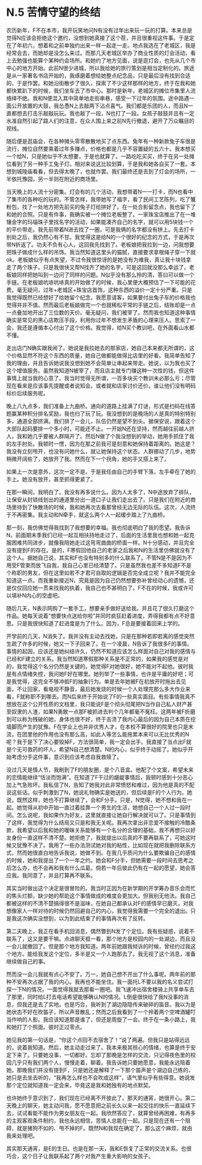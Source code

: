 # N.5 苦情守望的终结

农历新年，F不在本市，我开玩笑地问N有没有过年出来玩一玩的打算。本来总是觉得N应该会拒绝这个邀约，没想到她真接了这个茬，并且很重视这件事。于是定在了年初六，想着和之前单独约出来一样一起走一走。地点我选在了老城区，我是经常会去，而她却是没怎么来过。而那几天老城区举办了商业性质的灯会活动，看上去勉强也能算个某种约会场所。和她约了地方见面，说是逛灯会，也先从几个市中心的地方开始。此前N很少进城，所以我给她的旅行策划是相当定制化的。旅途是从一家著名书店开始的，我琢磨着想给她整点纪念品，只是最后没有找到合适的，于是作罢。和她沿街散步了很久，探索了不少这样那样的地方，终于在我和她都快累趴下的时候，我们坐车去了市中心。那时是新年，老城区的摊位市集里人流络绎不绝。我和N便混入其中简单地走街串巷，感受一下过年的氛围。途中路遇一面公开放置的大鼓，我怂恿N上去敲两下沾点喜气。我们都是乐团的人，而且N一直都想去打击乐敲敲玩玩。我也敲了一段，N也打了一段。女孩子敲鼓并且有一定水准自然引起了路人们的注意，在众人围上来之前N先行撤退，避开了万众瞩目的视线。

随后便是逛庙会，在各种摊头零零散散地买了点东西。兔年有一种新款兔子车很是流行，摊位自然要乘着过年多赚点，价格也都是几乎不容置疑的五六十。我本想买一个给N，只是她似乎不太想要，于是也就算了。一路吃吃买买，终于在另一处摊位看到了另一种手工兔子灯。相对来说这比较划算，于是我和她各自买了一套。本想到城隍庙看看，但去得太晚了，也就作罢。我们最终还是去到了灯会的场所，一半依托豫园，另一半则在附近的商场里。

当天晚上的人流十分密集。灯会有的几个活动，我想带着N一一打卡，而N也看中了集市的各种吃的玩的。不管怎样，我带她写了福字，看了民间工艺陈列，吃了蟹粉包，找了一处地方把先前买的兔子灯给拼好了。在一处合影留念点，我也留下了和她的合照。只是有件事，我确实被一个摊位老板整了。一家珠宝店推出了在一堆镶金字的玛瑙珠子里找名字的活动，如果能凑齐自己的名字，就可以用5块钱一个的平价带走。我先前带着N进去找了一圈，可是我俩的名字都没有拼上。先去打卡别处之后，我仍然心有不甘。我觉得这是给N的一个很好的纪念的方式，于是再次带N折返了。功夫不负有心人，这回我先找到了。老板娘把我拉到一边，问我想要把珠子做成什么样的吊饰。我当然知道这里头的猫腻，直接要求拿根绳子穿一下就ok。老板娘似乎有点失望，不过令我很惊讶的是她没有为难我，真让我十块钱拿走了两个珠子。只是我很快又帮N找齐了她的名字，可是这回就没那么幸运了。老板娘同样把她叫到一边问了同样的问题。N似乎没有那么拎的清，答曰可以做一个手链。在老板娘吭哧吭哧真的开始做了的时候，我心里便大概预估了一下可能的花费。毫无疑问，过年+老城区+珠宝店首饰，这种东西的溢价一定十分严重。只是我觉得既然已经想好了给她留个纪念，我愿意请客，如果要付出兔子车的价格我也觉得并非不值。然而最后老板娘做完一个也就稀松平常的手链之后，结账却是一点一点叠加地开出了三位数的天价。毫无疑问，我们被宰了。然而我也知道这种事情确实是常见的黑心店欺压手段，利用你过年不想发生矛盾的心理来压人。思索了一会，我还是遵循本心付出了这个价格。我觉得，给N买个教训吧，在外面看山水都不懂。

走出店门N确实跟我闹了。她说是我拉她去的那家店，她自己本来都无所谓的，这个价格显然不符这个东西的质量，她自己做都能做得比店里的好看。我简单告知了我的理由，并且告诉她说我没想到她不会简单让串起来带走。她说，以为我也买了这个增值服务。虽然我知道N被宰了，而且店主就专门赚这种一次性的钱，但这件事情上就当我的心意了。我当时觉得无所谓，一百多块买个教训未必那么亏；尽管现在看来是应该事先提醒或者说知会。或者就和店家讨价还价。谁让他们没有明码标价后续服务呢。

晚上八九点多，我们准备上九曲桥。通向的道路上挂满了灯谜，形式是扫码在线答题赢某种积分排名奖励，我也扫了玩了玩。我没想到的是晚场的人是真的特别特别多，通道全部挤满。我们排了一会儿，队伍仍然是望不到头。据保安说，跟着这个大部队起码要排一个多小时，可能还不止。一开始N还在坚持，然而越往前越人挤人，我和她几乎要被人群隔开了。然后N做了个我没想到的举动，她用手抓住了我的左手肘处。我顿时一愣，因为在那之前我可是刻意和她保持着距离的。她这是？我没有立刻甩开，也没有问她什么，就让她保持这个状态。人群挪动了几步，地势稍微开阔些了，她放开了我。然而在下一个拐角，她的手又搭上来了。

如果上一次是意外，这次一定不是。于是我任由自己的手臂下落，左手牵在了她的手上。她没有放开，甚至抓得更紧了。

在那一瞬间，我明白了。我没有再多说什么。因为人太多了，N中途放弃了排队，让保安从封锁线划出的通道里分出一道口子让我们走出去了。只是我们在附近的商场里待到了快散场的时候，我和她再次去看那曾经无边无际的队伍。这次，人流终于不再密集。我主动和N牵手，就这么两个人一起缓步踏上了九曲桥。

那一刻，我仿佛觉得我找到了我想要的幸福。我也彻底明白了我的愿望。我告诉N，前面期末季我们已经一起互相扶持地走过了，后面的生活里我也想和她一起克服困难共同进步，就像我陪她走过这弯弯曲曲的桥面一样。N十分感动，并且完全没有提到F的存在。是的，F寒假回他自己的老家之后我和N的生活里仿佛就没有了这个人。据她自己说，其实和F也没有特别多的什么联系了。不管N是不是因为不用受F管束而放飞自我，我自己心里已经清楚了。只是虽然我也差不多知道F不是个称职的男友，但在这里如若不才君可自取的逻辑是否完全成立呢？我并不能完全知道这一点。而我重新接近N，究竟是因为自己仍然想要弥补曾经动心的遗憾，还是仅仅回应她一贯来找我的执着，我自己也不甚明白了。F不在的时候，我或许可以填补N内心的空虚吧。

随后几天，N表示网购了一套手工，想要亲手做好送给我。并且花了很久打磨这个作品。她每天说着“想要快点送给你啦”并同时疯狂赶着进度，弄得我都有点不好意思。只是我很快知道了赶进度是为了什么。因为，F总是要接着回来上学的。

开学前的几天，N消失了。我并没有主动去找她，只是在那种若即若离的感觉突然生疏了许多的时候，她又一下子回来了。在一个凌晨，N告诉了我很多F的事情。事情的起因，应该还是她纠结许久，仍然不知道应该怎么样面对自己对我的感情与已经和F建立的关系。我当然知道寒假那种关系是不正常的，如果我的感觉是对的，我觉得这个名分仍然是关键的。她觉得F对她很好，她不能对不起他。彼时我是有点情绪失控，我问她F好在哪里。她列举了一些事情，也许是平庸的好吧；可是我觉得，这完全不够冲抵F的抽象行为。单是去年她被F在初放开时拖出去见面，不让回家，看电视不静音，最后她发烧的时候一个人处理完那么多大作业来看，F就称职不到哪去。而N后来终于开始说了F的一些真实面目。有些事情我真不想放在这个公开性质的文档里，我只能说F是个彻头彻尾把N当作自己私人财产甚至奴隶的人渣，如果N勇敢一点那F被抓进去判个几年都毫不冤枉。这两年被F折磨到可以称为残破的她，身体也很不好，终于击溃了我内心最后的因为自己本质在挖墙脚而产生的犹豫。F在学业上也并非优秀人才，在本校不算很好的院里也只是末流，在团里他的作用也没有那么高，如此人等怎么能拖累本来可以无比优秀的N呢？我于是下了决心要毁掉F，方法很简单，我一定会出手。我直接了当点出F就是个无可救药的坏人，希望N自己想清楚。N的内心，似乎终于动摇了。她似乎开始考虑分手这件事，意识到应该考虑自我救赎了。

没过几天是情人节，我刷到了F的朋友圈，是个八音盒。他配了个文案，希望未来的恋情能继续“恬淡而饱满”。在知道了F干过的龌龊事情后，我顿时感到十分恶心加上气急败坏。我私信了N，告知了她我对此非常愤怒和难过，因为他是真的不配说这些话。似乎刺激到了N，她说礼物确实是她送的，但后续是F的个人行为。她说，既然这样，她也不打算继续了，会和F分手。只是，N觉得，她不想和我在一起。她觉得从初中开始一直过着挂靠一个男生的生活，她想自己一个人过一段时间。怎么说呢，我如果作为好友，这里就直接让她自行解决就可以了。只是事情到了这样，我觉得为什么结局又只是和我无关呢。我再次拿出非恋爱不接触的冷酷条款，我希望以后我和她的暧昧关系能够有一个名分的合理的基础，我不再想只以好友身份一直这样不清不楚。她拒绝了，我就提出以后真的不要再联系了，可她这时候又犹豫不决了。我用了一些办法测试她对我的粘性，比如现在就把我删除联系方式，然而她很直白地告诉我说，她做不到。在我几乎质问为什么要欺骗自己的感情的时候，她和我提出了一个一年之约。她会和F分手，但她需要一段时间去思考之后怎么办，也不会再和我有什么瓜葛。倘若一年后彼此仍有在一起的愿望，她会答应我。我同意了，并且打算再不联系。

其实当时做出这个决定是很冒险的。我当时正因为在新学期的开学筹办音乐会而忙的焦头烂额，缺少她的帮助这个事情做成的难度会更加大。但我别无他法。我自己都被这样的不清不楚搞得很不是滋味，在她自己都承认对F的感情早已磨灭，对我想像家人一样对待的时候仍然回避自己的内心，我觉得我需要一个完全的退出。只是我这次确实没想到，以为到此结束了的事情再次有了反转。

第二天晚上，我正在看手机回消息，偶然瞥到N发了个定位。我有些疑惑，说着不联系了，这又是要干嘛。点进聊天框一看，那个地方是校园内的一处湖边，而且没一会儿就撤回了。但是那个地方我知道。两年前她跟我倾诉的时候，曾经约过我这个地方。能给我发这个定位，多半是又一个人跑那去了。我无视了这个消息，准备继续做自己的事。

然而没一会儿我就有点心不安了。万一，她自己想不开出了什么事呢。两年前的那种不安再次占据了我的内心。我再也不能坐住。我一面托L不要以我的名义尝试打探一下N的情况，一面觉得我就去那看一圈吧。我飞速冲出宿舍楼骑上共享单车去了那里，同时给L打去电话希望能够确认N的情况。L倒是很快给了我N没事的消息，但我还是去了实地。也是巧合，我听到了湖边隐隐传来破碎的笛音。我以为是她状态不好在吹笛子，所以声音散乱；然而之后我看到了一个拎着两个空啤酒罐叮当作响的人影。我应该知道那是谁了，但还是周旋了一会。终于在一条小路上，我和她打了个照面。彼时正过零点。

她见我的第一句话是，“你这个点回不去宿舍了！”说了两遍。但我只是站得远远的，说着我知道。然后，她主动走过来了。我本来极其担心的情绪，也算是终于安定下来了。只要她没事，一切都好。忘却了那晚是怎样的交流，只记得夜色里的校园几乎只有我们两个人，慢慢走着，聊着。我告诉她只要她愿意，我能永远陪着她。那晚我们并没有提到F，只是她还是解释了一下那个笛声是个湖边自己练的，她只是去坐去听的，“我再怎么样也不会吹成这样”，语气里似乎有些得意。她说发那个定位就知道我一定会来，毕竟这是我和她独有的地点默契。

也许她终于意识到了，我们现在已经离不开彼此了。那天的通宵，她很开心。第二天晚上的聊天，她主动问我，愿不愿意把之前长久以来一起交往的快乐一直延续下去，试试看能不能作为男女朋友在一起。我欣然答应了，就算曾经再困难，有再多的主观客观条件制约，我也永远相信，苦情人总能在一起。只是现在还有一个阻碍，就是猪狗不如的、甩不掉的F。既然N和我现在确定了，那么这个麻烦，就由我来处理吧。

其实那天通宵，是E的生日。也是在那一天，我和E恢复了正常的交流关系。也很巧合，这个日子让我联系起了两个对我产生重大影响的女孩子。
